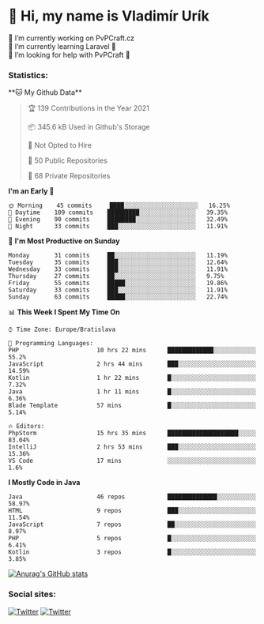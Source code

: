 <h1> 👋 Hi, my name is Vladimír Urík</h1>
<p>
 🔭 I’m currently working on PvPCraft.cz<br>
 🌱 I’m currently learning Laravel 💙<br>
 🤔 I’m looking for help with PvPCraft 💝<br>
</p>
<h3>Statistics:</h3>
<!--START_SECTION:waka-->
**🐱 My Github Data** 

> 🏆 139 Contributions in the Year 2021
 > 
> 📦 345.6 kB Used in Github's Storage 
 > 
> 🚫 Not Opted to Hire
 > 
> 📜 50 Public Repositories 
 > 
> 🔑 68 Private Repositories  
 > 
**I'm an Early 🐤** 

```text
🌞 Morning    45 commits     ████░░░░░░░░░░░░░░░░░░░░░   16.25% 
🌆 Daytime    109 commits    █████████░░░░░░░░░░░░░░░░   39.35% 
🌃 Evening    90 commits     ████████░░░░░░░░░░░░░░░░░   32.49% 
🌙 Night      33 commits     ███░░░░░░░░░░░░░░░░░░░░░░   11.91%

```
📅 **I'm Most Productive on Sunday** 

```text
Monday       31 commits     ██░░░░░░░░░░░░░░░░░░░░░░░   11.19% 
Tuesday      35 commits     ███░░░░░░░░░░░░░░░░░░░░░░   12.64% 
Wednesday    33 commits     ███░░░░░░░░░░░░░░░░░░░░░░   11.91% 
Thursday     27 commits     ██░░░░░░░░░░░░░░░░░░░░░░░   9.75% 
Friday       55 commits     █████░░░░░░░░░░░░░░░░░░░░   19.86% 
Saturday     33 commits     ███░░░░░░░░░░░░░░░░░░░░░░   11.91% 
Sunday       63 commits     █████░░░░░░░░░░░░░░░░░░░░   22.74%

```


📊 **This Week I Spent My Time On** 

```text
⌚︎ Time Zone: Europe/Bratislava

💬 Programming Languages: 
PHP                      10 hrs 22 mins      █████████████░░░░░░░░░░░░   55.2% 
JavaScript               2 hrs 44 mins       ███░░░░░░░░░░░░░░░░░░░░░░   14.59% 
Kotlin                   1 hr 22 mins        █░░░░░░░░░░░░░░░░░░░░░░░░   7.32% 
Java                     1 hr 11 mins        █░░░░░░░░░░░░░░░░░░░░░░░░   6.36% 
Blade Template           57 mins             █░░░░░░░░░░░░░░░░░░░░░░░░   5.14%

🔥 Editors: 
PhpStorm                 15 hrs 35 mins      ████████████████████░░░░░   83.04% 
IntelliJ                 2 hrs 53 mins       ███░░░░░░░░░░░░░░░░░░░░░░   15.36% 
VS Code                  17 mins             ░░░░░░░░░░░░░░░░░░░░░░░░░   1.6%

```

**I Mostly Code in Java** 

```text
Java                     46 repos            ██████████████░░░░░░░░░░░   58.97% 
HTML                     9 repos             ███░░░░░░░░░░░░░░░░░░░░░░   11.54% 
JavaScript               7 repos             ██░░░░░░░░░░░░░░░░░░░░░░░   8.97% 
PHP                      5 repos             █░░░░░░░░░░░░░░░░░░░░░░░░   6.41% 
Kotlin                   3 repos             █░░░░░░░░░░░░░░░░░░░░░░░░   3.85%

```



<!--END_SECTION:waka-->

[![Anurag's GitHub stats](https://github-readme-stats.vercel.app/api?username=vladimir-urik)](https://github.com/anuraghazra/github-readme-stats)

<h3>Social sites:</h3>
<p><a href="https://twitter.com/GGGEDR" target="_blank"><img alt="Twitter" src="https://img.shields.io/badge/twitter-%231DA1F2.svg?&style=for-the-badge&logo=twitter&logoColor=white" /></a> <a href="https://www.reddit.com/user/GGGEDR" target="_blank"><img alt="Twitter" src="https://img.shields.io/badge/reddit-%23FE6262.svg?&style=for-the-badge&logo=reddit&logoColor=white" /></a>
</p>
